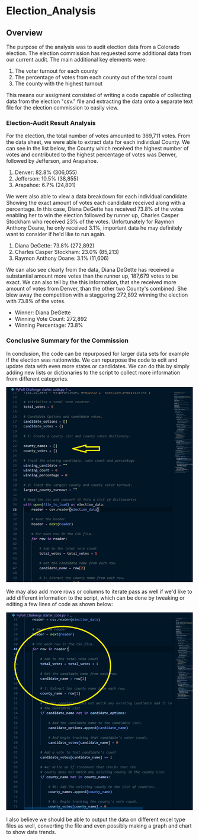 # **Election_Analysis**

## **Overview**

The purpose of the analysis was to audit election data from a Colorado election. The election commission has requested some additional data from our current audit. The main additional key elements were:

1. The voter turnout for each county
2. The percentage of votes from each county out of the total count
3. The county with the highest turnout

This means our assigment consisted of writing a code capable of collecting data from the election "csv." file and extracting the data onto a separate text file for the election commission to easily view. 

### **Election-Audit Result Analysis**

For the election, the total number of votes amounted to 369,711 votes. From the data sheet, we were able to extract data for each individual County. We can see in the list below, the County which received the highest number of votes and contributed to the highest percentage of votes was Denver, followed by Jefferson, and Arapahoe.

1. Denver: 82.8% (306,055)
2. Jefferson: 10.5% (38,855)
3. Arapahoe: 6.7% (24,801)

We were also able to view a data breakdown for each individual candidate. Showing the exact amount of votes each candidate received along with a percentage. In this case, Diana DeGette has received 73.8% of the votes enabling her to win the election followed by runner up, Charles Casper Stockham who received 23% of the votes. Unfortunately for Raymon Anthony Doane, he only received 3.1%, important data he may definitely want to consider if he'd like to run again. 

1. Diana DeGette: 73.8% (272,892)
2. Charles Casper Stockham: 23.0% (85,213)
3. Raymon Anthony Doane: 3.1% (11,606)
    
We can also see clearly from the data, Diana DeGette has received a substantial amount more votes than the runner up, 187,679 votes to be exact. We can also tell by the this information, that she received more amount of votes from Denver, than the other two County's combined. She blew away the competition with a staggering 272,892 winning the election with 73.8% of the votes.

* Winner: Diana DeGette
* Winning Vote Count: 272,892
* Winning Percentage: 73.8%

### **Conclusive Summary for the Commission**

In conclusion, the code can be repurposed for larger data sets for example if the election was nationwide. We can repurpose the code to edit and update data with even more states or candidates. We can do this by simply adding new lists or dictionaries to the script to collect more information from different categories.

![Image of ListDict](https://github.com/rainmannyc/election_analysis/blob/main/readme_images/ListandDictEdits.png)
  
We may also add more rows or columns to iterate pass as well if we'd like to add different information to the script, which can be done by tweaking or editing a few lines of code as shown below:

![Image of CollectProcess](https://github.com/rainmannyc/election_analysis/blob/main/readme_images/CollectProcessMore.png)

I also believe we should be able to output the data on different excel type files as well, converting the file and even possibly making a graph and chart to show data trends. 